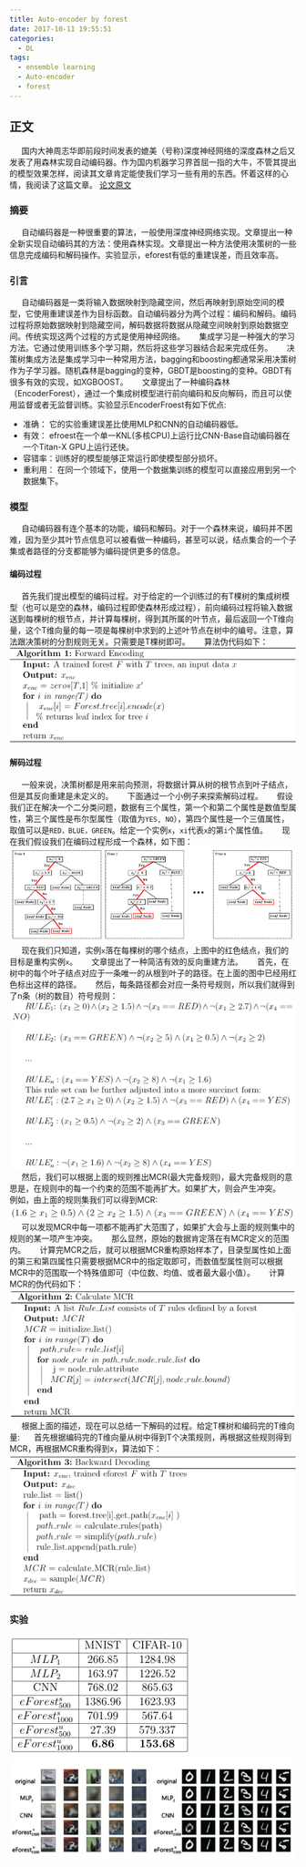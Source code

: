 ```yaml
---
title: Auto-encoder by forest
date: 2017-10-11 19:55:51
categories:
  - DL
tags:
  - ensemble learning
  - Auto-encoder
  - forest
---
```

## 正文
&ensp;&ensp;&ensp;国内大神周志华即前段时间发表的媲美（号称)深度神经网络的深度森林之后又发表了用森林实现自动编码器。作为国内机器学习界首屈一指的大牛，不管其提出的模型效果怎样，阅读其文章肯定能使我们学习一些有用的东西。怀着这样的心情，我阅读了这篇文章。
[论文原文](https://arxiv.org/pdf/1709.09018.pdf)
<!--more-->
### 摘要
&ensp;&ensp;&ensp;自动编码器是一种很重要的算法，一般使用深度神经网络实现。文章提出一种全新实现自动编码其的方法：使用森林实现。文章提出一种方法使用决策树的一些信息完成编码和解码操作。实验显示，eforest有低的重建误差，而且效率高。
### 引言
&ensp;&ensp;&ensp;自动编码器是一类将输入数据映射到隐藏空间，然后再映射到原始空间的模型，它使用重建误差作为目标函数。自动编码器分为两个过程：编码和解码。编码过程将原始数据映射到隐藏空间，解码数据将数据从隐藏空间映射到原始数据空间。传统实现这两个过程的方式是使用神经网络。
&ensp;&ensp;&ensp;集成学习是一种强大的学习方法。它通过使用训练多个学习期，然后将这些学习器结合起来完成任务。
&ensp;&ensp;&ensp;决策树集成方法是集成学习中一种常用方法，bagging和boosting都通常采用决策树作为子学习器。随机森林是bagging的变种，GBDT是boosting的变种。GBDT有很多有效的实现，如XGBOOST。
&ensp;&ensp;&ensp;文章提出了一种编码森林（EncoderForest），通过一个集成树模型进行前向编码和反向解码，而且可以使用监督或者无监督训练。实验显示EncoderFroest有如下优点:
* 准确： 它的实验重建误差比使用MLP和CNN的自动编码器低。
* 有效： efroest在一个单一KNL(多核CPU)上运行比CNN-Base自动编码器在一个Titan-X GPU上运行还快。
* 容错率：训练好的模型能够正常运行即使模型部分损坏。
* 重利用： 在同一个领域下，使用一个数据集训练的模型可以直接应用到另一个数据集下。
### 模型
&ensp;&ensp;&ensp;自动编码器有连个基本的功能，编码和解码。对于一个森林来说，编码并不困难，因为至少其叶节点信息可以被看做一种编码，甚至可以说，结点集合的一个子集或者路径的分支都能够为编码提供更多的信息。
#### 编码过程
&ensp;&ensp;&ensp;首先我们提出模型的编码过程。对于给定的一个训练过的有T棵树的集成树模型（也可以是空的森林，编码过程即使森林形成过程），前向编码过程将输入数据送到每棵树的根节点，并计算每棵树，得到其所属的叶节点，最后返回一个T维向量，这个T维向量的每一项是每棵树中求到的上述叶节点在树中的编号。注意，算法跟决策树的分割规则无关。只需要是T棵树即可。
&ensp;&ensp;&ensp;算法伪代码如下：
![ae_algo1](https://github.com/BlasphemyAngels/MarkDownPhotos/blob/master/ae_algo1.png?raw=true)
#### 解码过程
&ensp;&ensp;&ensp;一般来说，决策树都是用来前向预测，将数据计算从树的根节点到叶子结点，但是其反向重建是未定义的。
&ensp;&ensp;&ensp;下面通过一个小例子来探索解码过程。
&ensp;&ensp;&ensp;假设我们正在解决一个二分类问题，数据有三个属性，第一个和第二个属性是数值型属性，第三个属性是布尔型属性（取值为`YES, NO`），第四个属性是一个三值属性，取值可以是`RED，BLUE，GREEN`。给定一个实例`x`，`xi`代表`x`的第`i`个属性值。
&ensp;&ensp;&ensp;现在我们假设我们在编码过程形成一个森林，如下图：
![ae_eforest_forest](https://github.com/BlasphemyAngels/MarkDownPhotos/blob/master/ae_eforest_forest.png?raw=true)
&ensp;&ensp;&ensp;现在我们只知道，实例`x`落在每棵树的哪个结点，上图中的红色结点，我们的目标是重构实例`x`。
&ensp;&ensp;&ensp;文章提出了一种简洁有效的反向重建方法。
&ensp;&ensp;&ensp;首先，在树中的每个叶子结点对应于一条唯一的从根到叶子的路径。在上面的图中已经用红色标出这样的路径。
&ensp;&ensp;&ensp;然后，每条路径都会对应一条符号规则，所以我们就得到了n条（树的数目）符号规则：
![ae_eforest_rule](https://github.com/BlasphemyAngels/MarkDownPhotos/blob/master/ae_eforest_rule.png?raw=true)
&ensp;&ensp;&ensp;然后，我们可以根据上面的规则推出MCR(最大完备规则)，最大完备规则的意思是，在规则中的每一个约束的范围不能再扩大。如果扩大，则会产生冲突。
&ensp;&ensp;&ensp;例如，由上面的规则集我们可以得到MCR:
![ae_eforest_mcr](https://github.com/BlasphemyAngels/MarkDownPhotos/blob/master/ae_eforest_mcr.png?raw=true)
&ensp;&ensp;&ensp;可以发现MCR中每一项都不能再扩大范围了，如果扩大会与上面的规则集中的规则的某一项产生冲突。
&ensp;&ensp;&ensp;那么显然，原始的数据肯定落在有MCR定义的范围内。
&ensp;&ensp;&ensp;计算完MCR之后，就可以根据MCR重构原始样本了，目录型属性如上面的第三和第四属性只需要根据MCR中的指定取即可，而数值型属性则可以根据MCR中的范围取一个特殊值即可（中位数、均值、或者最大最小值）。
&ensp;&ensp;&ensp;计算MCR的伪代码如下：
![ae_eforest_algo2](https://github.com/BlasphemyAngels/MarkDownPhotos/blob/master/ae_eforest_algo2.png?raw=true)
&ensp;&ensp;&ensp;根据上面的描述，现在可以总结一下解码的过程。给定T棵树和编码完的T维向量:
&ensp;&ensp;&ensp;首先根据编码完的T维向量从树中得到T个决策规则，再根据这些规则得到MCR，再根据MCR重构得到x，算法如下：
![ae_eforest_algo3](https://github.com/BlasphemyAngels/MarkDownPhotos/blob/master/ae_eforest_algo3.png?raw=true)
### 实验
![ae_eforest_exp_image](https://github.com/BlasphemyAngels/MarkDownPhotos/blob/master/ae_eforest_exp_image.png?raw=true)
![ae_eforest_exp_image2](https://github.com/BlasphemyAngels/MarkDownPhotos/blob/master/ae_eforest_exp_image2.png?raw=true)
